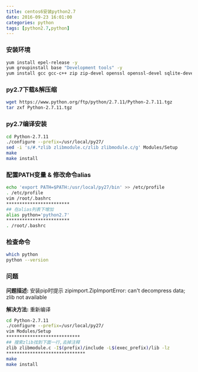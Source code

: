 ```yaml
---
title: centos6安装python2.7
date: 2016-09-23 16:01:00
categories: python
tags: [python2.7,python]
---
```

### 安装环境
``` bash
yum install epel-release -y
yum groupinstall base "Development tools" -y
yum install gcc gcc-c++ zip zip-devel openssl openssl-devel sqlite-devel -y
```

### py2.7下载&解压缩
``` bash
wget https://www.python.org/ftp/python/2.7.11/Python-2.7.11.tgz
tar zxf Python-2.7.11.tgz
```

<!--more-->

### py2.7编译安装
``` bash
cd Python-2.7.11
./configure --prefix=/usr/local/py27/
sed -i 's/#.*zlib zlibmodule.c/zlib zlibmodule.c/g' Modules/Setup
make
make install
```

### 配置PATH变量 & 修改命令alias
``` bash
echo 'export PATH=$PATH:/usr/local/py27/bin' >> /etc/profile
. /etc/profile
vim /root/.bashrc
************************
## 在alias列表下增加
alias python='python2.7'
************************
. /root/.bashrc
```

### 检查命令
``` bash
which python
python --version
```

### 问题
**问题描述:**
安装pip时提示
zipimport.ZipImportError: can't decompress data; zlib not available

**解决方法:**
重新编译
``` bash
cd Python-2.7.11
./configure --prefix=/usr/local/py27/
vim Modules/Setup
****************************
## 搜索zlib找到下面一行,去掉注释
zlib zlibmodule.c -I$(prefix)/include -L$(exec_prefix)/lib -lz
******************************
make
make install
```
